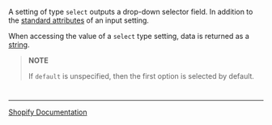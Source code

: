 A setting of type `select` outputs a drop-down selector field. In addition to the [standard attributes](https://shopify.dev/themes/architecture/settings/input-settings#standard-attributes) of an input setting.

When accessing the value of a `select` type setting, data is returned as a [string](https://shopify.dev/api/liquid/basics/types#string).

> **NOTE**
>
> If `default` is unspecified, then the first option is selected by default.

#

---

[Shopify Documentation](https://shopify.dev/themes/architecture/settings/input-settings#select)


